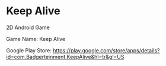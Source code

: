 # Keep Alive

2D Android Game

Game Name: Keep Alive 

Google Play Store: https://play.google.com/store/apps/details?id=com.Badgerteinment.KeepAlive&hl=tr&gl=US
